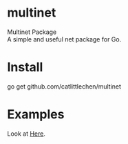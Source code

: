 # multinet
Multinet Package  
A simple and useful net package for Go.

# Install
go get github.com/catlittlechen/multinet

# Examples
Look at [Here](./example/).

